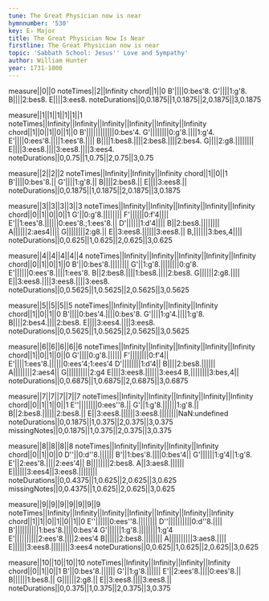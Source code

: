 ```yaml
---
tune: The Great Physician now is near
hymnnumber: '530'
key: E♭ Major
title: The Great Physician Now Is Near
firstline: The Great Physician now is near
topic: 'Sabbath School: Jesus'' Love and Sympathy'
author: William Hunter
year: 1731-1800
---
```

measure||0||0
noteTimes||2||Infinity
chord||1||0
B'||||0:bes'8.
G'||||1:g'8.
B||||2:bes8.
E||||3:ees8.
noteDurations||0,0.1875||1,0.1875||2,0.1875||3,0.1875

measure||1||1||1||1||1||1
noteTimes||Infinity||Infinity||Infinity||Infinity||Infinity||Infinity
chord||1||0||1||0||1||0
B'||||||||||||0:bes'4.
G'||||||||0:g'8.||||1:g'4.
E'||||0:ees'8.||||1:ees'8.||||
B||||1:bes8.||||2:bes8.||||2:bes4.
G||||2:g8.||||||||
E||||3:ees8.||||3:ees8.||||3:ees4.
noteDurations||0,0.75||1,0.75||2,0.75||3,0.75

measure||2||2||2
noteTimes||Infinity||Infinity||Infinity
chord||1||0||1
B'||||0:bes'8.||
G'||||1:g'8.||
B||||2:bes8.||
E||||3:ees8.||
noteDurations||0,0.1875||1,0.1875||2,0.1875||3,0.1875

measure||3||3||3||3||3
noteTimes||Infinity||Infinity||Infinity||Infinity||Infinity
chord||0||1||0||0||1
G'||0:g'8.||||||||
F'||||||0:f'4||||
E'||1:ees'8.||||||0:ees'8.;1:ees'8.||
D'||||||1:d'4||||
B||2:bes8.||||||||
A||||||2:aes4||||
G||||||||2:g8.||
E||3:ees8.||||||3:ees8.||
B,||||||3:bes,4||||
noteDurations||0,0.625||1,0.625||2,0.625||3,0.625

measure||4||4||4||4||4
noteTimes||Infinity||Infinity||Infinity||Infinity||Infinity
chord||0||1||0||1||0
B'||0:bes'8.||||||||
G'||1:g'8.||||||||0:g'8.
E'||||||0:ees'8.||||1:ees'8.
B||2:bes8.||||1:bes8.||||2:bes8.
G||||||2:g8.||||
E||3:ees8.||||3:ees8.||||3:ees8.
noteDurations||0,0.5625||1,0.5625||2,0.5625||3,0.5625

measure||5||5||5||5
noteTimes||Infinity||Infinity||Infinity||Infinity
chord||1||0||1||0
B'||||0:bes'4.||||0:bes'8.
G'||||1:g'4.||||1:g'8.
B||||2:bes4.||||2:bes8.
E||||3:ees4.||||3:ees8.
noteDurations||0,0.5625||1,0.5625||2,0.5625||3,0.5625

measure||6||6||6||6||6
noteTimes||Infinity||Infinity||Infinity||Infinity||Infinity
chord||1||0||1||0||0
G'||||0:g'8.||||||
F'||||||||0:f'4||
E'||||1:ees'8.||||||0:ees'4;1:ees'4
D'||||||||1:d'4||
B||||2:bes8.||||||
A||||||||2:aes4||
G||||||||||2:g4
E||||3:ees8.||||||3:ees4
B,||||||||3:bes,4||
noteDurations||0,0.6875||1,0.6875||2,0.6875||3,0.6875

measure||7||7||7||7||7
noteTimes||Infinity||Infinity||Infinity||Infinity||Infinity
chord||0||1||1||0||1
E''||||||||0:ees''8.||
G'||1:g'8.||||||1:g'8.||
B||2:bes8.||||||2:bes8.||
E||3:ees8.||||||3:ees8.||||||||NaN:undefined
noteDurations||0,0.1875||1,0.375||2,0.375||3,0.375
missingNotes||0,0.1875||1,0.375||2,0.375||3,0.375

measure||8||8||8||8
noteTimes||Infinity||Infinity||Infinity||Infinity
chord||0||1||0||0
D''||0:d''8.||||||
B'||1:bes'8.||||0:bes'4||
G'||||||1:g'4||1:g'8.
E'||2:ees'8.||||2:ees'4||
B||||||||2:bes8.
A||3:aes8.||||||
E||||||3:ees4||3:ees8.||||||||
noteDurations||0,0.4375||1,0.625||2,0.625||3,0.625
missingNotes||0,0.4375||1,0.625||2,0.625||3,0.625

measure||9||9||9||9||9||9||9
noteTimes||Infinity||Infinity||Infinity||Infinity||Infinity||Infinity||Infinity
chord||1||1||0||1||0||1||0
E''||||||0:ees''8.||||||||
D''||||||||||0:d''8.||||
B'||||||||||1:bes'8.||||0:bes'4
G'||||||1:g'8.||||||||1:g'4
E'||||||||||2:ees'8.||||2:ees'4
B||||||2:bes8.||||||||
A||||||||||3:aes8.||||
E||||||3:ees8.||||||||3:ees4
noteDurations||0,0.625||1,0.625||2,0.625||3,0.625

measure||10||10||10||10
noteTimes||Infinity||Infinity||Infinity||Infinity
chord||0||1||0||1
B'||0:bes'8.||||||
G'||1:g'8.||||||
E'||2:ees'8.||||0:ees'8.||
B||||||1:bes8.||
G||||||2:g8.||
E||3:ees8.||||3:ees8.||
noteDurations||0,0.375||1,0.375||2,0.375||3,0.375

